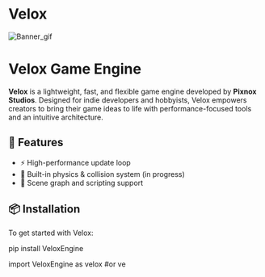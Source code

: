 # Velox

![Banner_gif](https://github.com/user-attachments/assets/70158f11-642c-4981-9b2b-d222d6d29aff)


# Velox Game Engine

**Velox** is a lightweight, fast, and flexible game engine developed by **Pixnox Studios**. Designed for indie developers and hobbyists, Velox empowers creators to bring their game ideas to life with performance-focused tools and an intuitive architecture.

## 🚀 Features

- ⚡ High-performance update loop
- 🧰 Built-in physics & collision system (in progress)
- 📝 Scene graph and scripting support

## 📦 Installation

To get started with Velox:

pip install VeloxEngine

import VeloxEngine as velox #or ve
